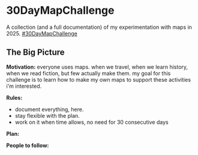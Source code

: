 # 30DayMapChallenge

A collection (and a full documentation) of my experimentation with maps in 2025. [#30DayMapChallenge](https://github.com/tjukanovt/30DayMapChallenge)

## The Big Picture

**Motivation:** everyone uses maps. when we travel, when we learn history, when we read fiction, but few actually make them. my goal for this challenge is to learn how to make my own maps to support these activities i'm interested.

**Rules:**
- document everything, here.
- stay flexible with the plan.
- work on it when time allows, no need for 30 consecutive days

**Plan:**

**People to follow:**
